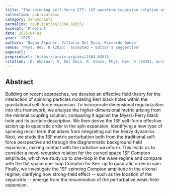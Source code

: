 ```yaml
---
title: "The spinning self-force EFT: 1SF waveform recursion relation and Compton scattering"
collection: publications
category: manuscripts
permalink: /publication/2504.02025/
excerpt: 'Preprint'
date: 2025-04-01
year: '2025'
authors: 'Dogan Akpinar, Vittorio Del Duca, Riccardo Gonzo'
venue: 'Phys. Rev. D (2025), accepted — Editor’s Suggestion'
paperurl: ''
preprinturl: 'https://arxiv.org/abs/2504.02025'
citation: 'D. Akpinar, V. Del Duca, R. Gonzo, Phys. Rev. D (2025), accepted.'
---
```


## Abstract
Building on recent approaches, we develop an effective field theory for the interaction of spinning particles modeling Kerr black holes within the gravitational self-force expansion. To incorporate dimensional regularization into this framework, we analyze the higher-dimensional metric arising from the minimal coupling solution, comparing it against the Myers-Perry black hole and its particle description. We then derive the 1SF self-force effective action up to quadratic order in the spin expansion, identifying a new type of spinning recoil term that arises from integrating out the heavy dynamics. Next, we study the 1SF metric perturbation both from the traditional self-force perspective and through the diagrammatic background field expansion, making contact with the radiative waveform. This leads us to consider a novel recursion relation for the curved space 1SF Compton amplitude, which we study up to one-loop in the wave regime and compare with the flat space one-loop Compton for Kerr up to quadratic order in spin. Finally, we investigate the 1SF spinning Compton amplitude in the eikonal regime, clarifying how strong-field effect -- such as the location of the separatrix -- emerge from the resummation of the perturbative weak-field expansion. 
